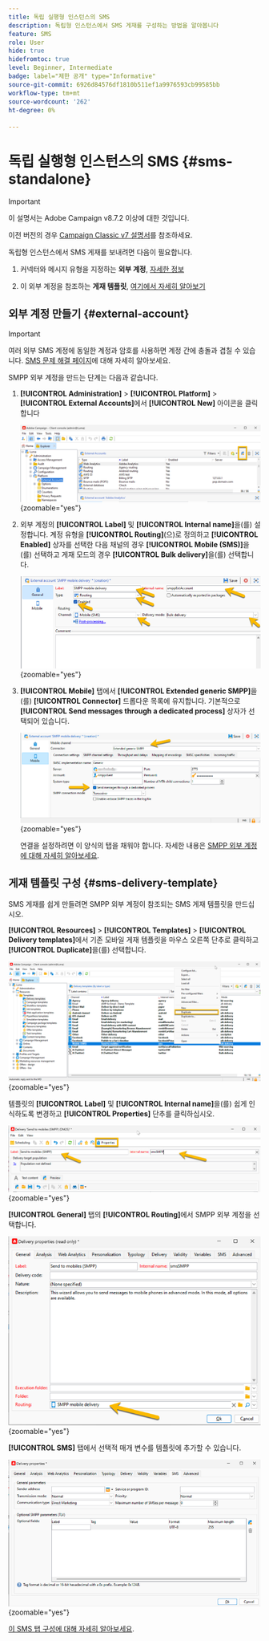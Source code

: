 ```yaml
---
title: 독립 실행형 인스턴스의 SMS
description: 독립형 인스턴스에서 SMS 게재를 구성하는 방법을 알아봅니다
feature: SMS
role: User
hide: true
hidefromtoc: true
level: Beginner, Intermediate
badge: label="제한 공개" type="Informative"
source-git-commit: 6926d84576df1810b511ef1a9976593cb99585bb
workflow-type: tm+mt
source-wordcount: '262'
ht-degree: 0%

---
```



# 독립 실행형 인스턴스의 SMS {#sms-standalone}

>[!IMPORTANT]
>
>이 설명서는 Adobe Campaign v8.7.2 이상에 대한 것입니다.
>
>이전 버전의 경우 [Campaign Classic v7 설명서](https://experienceleague.adobe.com/ko/docs/campaign-classic/using/sending-messages/sending-messages-on-mobiles/sms-set-up/sms-set-up)를 참조하세요.

독립형 인스턴스에서 SMS 게재를 보내려면 다음이 필요합니다.

1. 커넥터와 메시지 유형을 지정하는 **외부 계정**, [자세한 정보](#external-account)

1. 이 외부 계정을 참조하는 **게재 템플릿**, [여기에서 자세히 알아보기](#sms-delivery-template)

## 외부 계정 만들기 {#external-account}

>[!IMPORTANT]
>
>여러 외부 SMS 계정에 동일한 계정과 암호를 사용하면 계정 간에 충돌과 겹칠 수 있습니다. [SMS 문제 해결 페이지](smpp-connection.md#sms-troubleshooting)에 대해 자세히 알아보세요.

SMPP 외부 계정을 만드는 단계는 다음과 같습니다.

1. **[!UICONTROL Administration]** > **[!UICONTROL Platform]** > **[!UICONTROL External Accounts]**&#x200B;에서 **[!UICONTROL New]** 아이콘을 클릭합니다

   ![](assets/sms_extaccount.png){zoomable="yes"}

1. 외부 계정의 **[!UICONTROL Label]** 및 **[!UICONTROL Internal name]**&#x200B;을(를) 설정합니다. 계정 유형을 **[!UICONTROL Routing]**(으)로 정의하고 **[!UICONTROL Enabled]** 상자를 선택한 다음 채널의 경우 **[!UICONTROL Mobile (SMS)]**&#x200B;을(를) 선택하고 게재 모드의 경우 **[!UICONTROL Bulk delivery]**&#x200B;을(를) 선택합니다.

   ![](assets/sms_extaccount_new.png){zoomable="yes"}

1. **[!UICONTROL Mobile]** 탭에서 **[!UICONTROL Extended generic SMPP]**&#x200B;을(를) **[!UICONTROL Connector]** 드롭다운 목록에 유지합니다.
기본적으로 **[!UICONTROL Send messages through a dedicated process]** 상자가 선택되어 있습니다.

   ![](assets/sms_extaccount_connector.png){zoomable="yes"}

   연결을 설정하려면 이 양식의 탭을 채워야 합니다. 자세한 내용은 [SMPP 외부 계정에 대해 자세히 알아보세요](smpp-external-account.md#smpp-connection-settings).


## 게재 템플릿 구성 {#sms-delivery-template}

SMS 게재를 쉽게 만들려면 SMPP 외부 계정이 참조되는 SMS 게재 템플릿을 만드십시오.

**[!UICONTROL Resources]** > **[!UICONTROL Templates]** > **[!UICONTROL Delivery templates]**&#x200B;에서 기존 모바일 게재 템플릿을 마우스 오른쪽 단추로 클릭하고 **[!UICONTROL Duplicate]**&#x200B;을(를) 선택합니다.

![](assets/sms_template_duplicate.png){zoomable="yes"}

템플릿의 **[!UICONTROL Label]** 및 **[!UICONTROL Internal name]**&#x200B;을(를) 쉽게 인식하도록 변경하고 **[!UICONTROL Properties]** 단추를 클릭하십시오.

![](assets/sms_template_name.png){zoomable="yes"}

**[!UICONTROL General]** 탭의 **[!UICONTROL Routing]**&#x200B;에서 SMPP 외부 계정을 선택합니다.

![](assets/sms_template_routing.png){zoomable="yes"}

**[!UICONTROL SMS]** 탭에서 선택적 매개 변수를 템플릿에 추가할 수 있습니다.

![](assets/sms_template_properties.png){zoomable="yes"}

[이 SMS 탭 구성에 대해 자세히 알아보세요](sms-delivery-settings.md).
